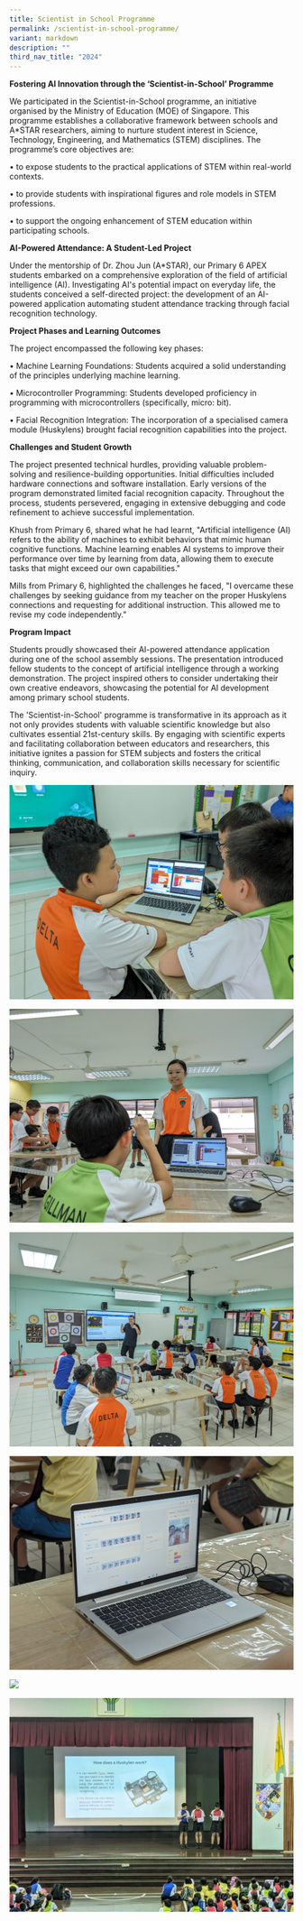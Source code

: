 ```yaml
---
title: Scientist in School Programme
permalink: /scientist-in-school-programme/
variant: markdown
description: ""
third_nav_title: "2024"
---
```

**Fostering AI Innovation through the ‘Scientist-in-School’ Programme**

We participated in the Scientist-in-School programme, an initiative organised by the Ministry of Education (MOE) of Singapore. This programme establishes a collaborative framework between schools and A*STAR researchers, aiming to nurture student interest in Science, Technology, Engineering, and Mathematics (STEM) disciplines. The programme’s core objectives are:

<p>•	to expose students to the practical applications of STEM within real-world contexts.</p>
<p>•	to provide students with inspirational figures and role models in STEM professions.</p>
<p>•	to support the ongoing enhancement of STEM education within participating schools.</p>

**AI-Powered Attendance: A Student-Led Project**

Under the mentorship of Dr. Zhou Jun (A*STAR), our Primary 6 APEX students embarked on a comprehensive exploration of the field of artificial intelligence (AI). Investigating AI's potential impact on everyday life, the students conceived a self-directed project: the development of an AI-powered application automating student attendance tracking through facial recognition technology.

**Project Phases and Learning Outcomes**

The project encompassed the following key phases:

<p>•	Machine Learning Foundations: Students acquired a solid understanding of the principles underlying machine learning.</p>
<p>•	Microcontroller Programming: Students developed proficiency in programming with microcontrollers (specifically, micro: bit).</p>
•	Facial Recognition Integration: The incorporation of a specialised camera module (Huskylens) brought facial recognition capabilities into the project.

**Challenges and Student Growth**

The project presented technical hurdles, providing valuable problem-solving and resilience-building opportunities. Initial difficulties included hardware connections and software installation. Early versions of the program demonstrated limited facial recognition capacity. Throughout the process, students persevered, engaging in extensive debugging and code refinement to achieve successful implementation.

Khush from Primary 6, shared what he had learnt, "Artificial intelligence (AI) refers to the ability of machines to exhibit behaviors that mimic human cognitive functions.  Machine learning enables AI systems to improve their performance over time by learning from data, allowing them to execute tasks that might exceed our own capabilities."

Mills from Primary 6, highlighted the challenges he faced, "I overcame these challenges by seeking guidance from my teacher on the proper Huskylens connections and requesting for additional instruction. This allowed me to revise my code independently."

**Program Impact**

Students proudly showcased their AI-powered attendance application during one of the school assembly sessions. The presentation introduced fellow students to the concept of artificial intelligence through a working demonstration. The project inspired others to consider undertaking their own creative endeavors, showcasing the potential for AI development among primary school students.

The 'Scientist-in-School' programme is transformative in its approach as it not only provides students with valuable scientific knowledge but also cultivates essential 21st-century skills. By engaging with scientific experts and facilitating collaboration between educators and researchers, this initiative ignites a passion for STEM subjects and fosters the critical thinking, communication, and collaboration skills necessary for scientific inquiry.

![](/images/2024%20Photos/Scientist%20School%20Program/P1.jpg)

![](/images/2024%20Photos/Scientist%20School%20Program/P2.jpg)

![](/images/2024%20Photos/Scientist%20School%20Program/P3.jpg)

![](/images/2024%20Photos/Scientist%20School%20Program/P4.jpg)

![](/images/2024%20Photos/Scientist%20School%20Program/P5.jpg)

![](/images/2024%20Photos/Scientist%20School%20Program/P6.jpg)